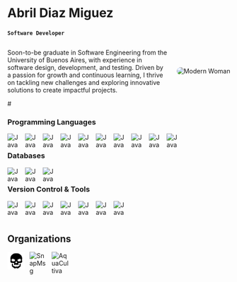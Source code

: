 # Abril Diaz Miguez
**`Software Developer`**

<div style="display: flex; align-items: center; gap: 20px; flex-wrap: wrap;">

  <p style="flex: 1; min-width: 200px;">
    Soon-to-be graduate in Software Engineering from the University of Buenos Aires, 
    with experience in software design, development, and testing. Driven by a passion 
    for growth and continuous learning, I thrive on tackling new challenges and exploring 
    innovative solutions to create impactful projects.
  </p>

  <img src="/Users/abrildiazmiguez/Desktop/woman_coding_1.jpg" 
       alt="Modern Woman" width="250" 
       style="border-radius: 10px;" />

</div>
#

### Programming Languages

<img align ="left" alt="Java" width="30px" style="padding-right:10px;" src="https://cdn.jsdelivr.net/gh/devicons/devicon@latest/icons/c/c-original.svg"/>

<img align ="left" alt="Java" width="30px" style="padding-right:10px;" src="https://cdn.jsdelivr.net/gh/devicons/devicon@latest/icons/cplusplus/cplusplus-original.svg" />


<img align ="left" alt="Java" width="30px" style="padding-right:10px;" src="https://cdn.jsdelivr.net/gh/devicons/devicon@latest/icons/java/java-original.svg" />


<img align ="left" alt="Java" width="30px" style="padding-right:10px;" src="https://cdn.jsdelivr.net/gh/devicons/devicon@latest/icons/python/python-original.svg" />



<img align ="left" alt="Java" width="30px" style="padding-right:10px;" src="https://cdn.jsdelivr.net/gh/devicons/devicon@latest/icons/javascript/javascript-plain.svg" />


<img align ="left" alt="Java" width="30px" style="padding-right:10px;" src="https://cdn.jsdelivr.net/gh/devicons/devicon@latest/icons/typescript/typescript-plain.svg" />


<img align ="left" alt="Java" width="30px" style="padding-right:10px;" src="https://cdn.jsdelivr.net/gh/devicons/devicon@latest/icons/react/react-original.svg" />


<img align ="left" alt="Java" width="30px" style="padding-right:10px;" src="https://cdn.jsdelivr.net/gh/devicons/devicon@latest/icons/rust/rust-line.svg" />

<img align ="left" alt="Java" width="30px" style="padding-right:10px;" src="https://cdn.jsdelivr.net/gh/devicons/devicon@latest/icons/qt/qt-original.svg" />


<img align ="left" alt="Java" width="30px" style="padding-right:10px;" src="https://cdn.jsdelivr.net/gh/devicons/devicon@latest/icons/arduino/arduino-original.svg"/>


<br />

### Databases

<img align ="left" alt="Java" width="30px" style="padding-right:10px;" src="https://cdn.jsdelivr.net/gh/devicons/devicon@latest/icons/postgresql/postgresql-original.svg"/>

<img align ="left" alt="Java" width="30px" style="padding-right:10px;" src="https://cdn.jsdelivr.net/gh/devicons/devicon@latest/icons/mongodb/mongodb-original.svg" />

<img align ="left" alt="Java" width="30px" style="padding-right:10px;" src="https://cdn.jsdelivr.net/gh/devicons/devicon@latest/icons/pandas/pandas-original-wordmark.svg" />


<br />

### Version Control & Tools

<img align ="left" alt="Java" width="30px" style="padding-right:10px;" src="https://cdn.jsdelivr.net/gh/devicons/devicon@latest/icons/github/github-original.svg" />

<img align ="left" alt="Java" width="30px" style="padding-right:10px;" src="https://cdn.jsdelivr.net/gh/devicons/devicon@latest/icons/docker/docker-original.svg" />

<img align ="left" alt="Java" width="30px" style="padding-right:10px;" src="https://cdn.jsdelivr.net/gh/devicons/devicon@latest/icons/rabbitmq/rabbitmq-original.svg" />

<img align ="left" alt="Java" width="30px" style="padding-right:10px;" src="https://cdn.jsdelivr.net/gh/devicons/devicon@latest/icons/heroku/heroku-original-wordmark.svg" />

<img align ="left" alt="Java" width="30px" style="padding-right:10px;" src="https://cdn.jsdelivr.net/gh/devicons/devicon@latest/icons/fastapi/fastapi-original-wordmark.svg" />

<img align ="left" alt="Java" width="30px" style="padding-right:10px;" src="https://cdn.jsdelivr.net/gh/devicons/devicon@latest/icons/postman/postman-plain.svg" />

<img align ="left" alt="Java" width="30px" style="padding-right:10px;" src="https://cdn.jsdelivr.net/gh/devicons/devicon@latest/icons/kaggle/kaggle-original-wordmark.svg"/>


<br />
<br />

# 



## Organizations

<a href="https://github.com/Merok23/TPG-Taller-Left4dead-Grupo1">
  <img align="left" src="/assets/Left4Dead.svg" alt="TPG-Taller-Left4dead" width="40" style="padding-right:10px;" />
</a>

<a href="https://github.com/Taller2-Grupo4-SnapMsg">
  <img align="left" src="https://avatars.githubusercontent.com/u/143455083?s=200&v=4" alt="SnapMsg" width="40" style="padding-right:10px;" />
</a>

<a href="https://github.com/AquaCultiva">
  <img align="left" src="https://avatars.githubusercontent.com/u/170190575?s=200&v=4" alt="AquaCultiva" width="40" style="padding-right:10px;" />
</a>

<br clear="left" />
